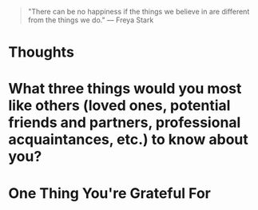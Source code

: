 
> \"There can be no happiness if the things we believe in are different from the things we do.\" — Freya Stark

# Thoughts

# What three things would you most like others (loved ones, potential friends and partners, professional acquaintances, etc.) to know about you?

# One Thing You're Grateful For

